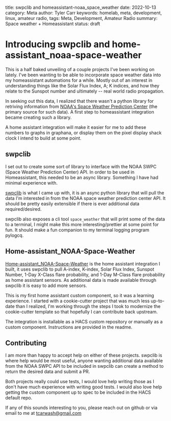 title: swpclib and homeassistant-noaa_space_weather
date: 2022-10-13
category: Meta
author: Tyler Carr
keywords: homelab, meta, development, linux, amateur radio, 
tags: Meta, Development, Amateur Radio
summary: Space weather + Homeassistant 
status: draft

# Introducing swpclib and home-assistant_noaa-space-weather

This is a half baked unveiling of a couple projects I've been working on lately. 
I've been wanting to be able to incorporate space weather data into my homeassistant automations for a while. Mostly out of an interest in understanding things like the Solar Flux Index, A; K indices, and how they relate to the Sunspot number and ultimately -- real world radio propagation. 

In seeking out this data, I realized that there wasn't a python library for retriving information from [NOAA's Space Weather Prediction Center](https://www.swpc.noaa.gov/) (the primary source for such data). A first step to homeassistant integration became creating such a library. 

A home assistant integration will make it easier for me to add these numbers to graphs in graphana, or display them on the pixel display shack clock I intend to build at some point. 

## swpclib

I set out to create some sort of library to interface with the NOAA SWPC (Space Weather Prediction Center) API. In order to be used in Homeassistant, this needed to be an async library. Something I have had minimal experience with. 

[swpclib](https://github.com/tcarwash/swpclib) is what I came up with, it is an async python library that will pull the data I'm interested in from the NOAA space weather prediction center API. It should be pretty easily extensible if there is ever additional data required/desired. 

swpclib also exposes a cli tool `space_weather` that will print some of the data to a terminal, I might make this more interesting/prettier at some point for fun. It should make a fun companion to my terminal logging program pylogcq.

## Home-assistant_NOAA-Space-Weather

[Home-assistant_NOAA-Space-Weather](https://github.com/tcarwash/home-assistant_noaa-space-weather) is the home assistant integration I built, it uses swpclib to pull A-index, K-index, Solar Flux Index, Sunspot Number, 1-Day X-Class flare probability, and 1-Day M-Class flare probability as home assistant sensors. As additional data is made available through swpclib it is easy to add more sensors. 

This is my first home assistant custom component, so it was a learning experience. I started with a cookie-cutter project that was much less up-to-date than I realized, I'm working through the steps I took to modernize the cookie-cutter template so that hopefully I can contribute back upstream. 

The integration is installable as a HACS custom repository or manually as a custom component. Instructions are provided in the readme. 

## Contributing

I am more than happy to accept help on either of these projects. swpclib is where help would be most useful, anyone wanting additional data available from the NOAA SWPC API to be included in swpclib can create a method to return the desired data and submit a PR. 

Both projects really could use tests, I would love help writing those as I don't have much experience with writing good tests. I would also love help getting the custom component up to spec to be included in the HACS default repo. 

If any of this sounds interesting to you, please reach out on github or via email to me at tcarwash@gmail.com


